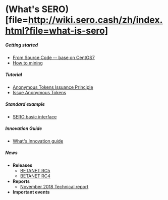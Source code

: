 # (What's SERO)[file=http://wiki.sero.cash/zh/index.html?file=what-is-sero]

##### Getting started

- [From Source Code -- base on CentOS7](?file=Start/from-the-sourcecode-base-on-centos7)
- [How to mining](?file=Start/from-the-binary-package)

##### Tutorial

- [Anonymous Tokens Issuance Principle](?file=Tutorial/principle-of-anonymous-token)
- [Issue Anonymous Tokens](?file=Tutorial/practice-of-anonymous-token)

##### Standard example

- [SERO basic interface](?file=Example/sero-basic-interface)

##### Innovation Guide

- [What's Innovation guide](?file=Innovation/what-is-innovation-guide)

##### News

- **Releases**
  - [BETANET RC5](?file=News/Release/SERO-BETANET-RC5)
  - [BETANET RC4](?file=News/Release/SERO-BETANET-RC4)
- **Reports**
  - [November 2018 Technical report](?file=News/Report/201811-tech-report)
- **Important events**

